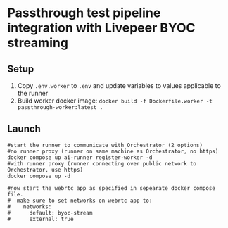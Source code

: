 # Passthrough test pipeline integration with Livepeer BYOC streaming

## Setup
1. Copy `.env.worker` to `.env` and update variables to values applicable to the runner
2. Build worker docker image:  `docker build -f Dockerfile.worker -t passthrough-worker:latest .`

## Launch 
```
#start the runner to communicate with Orchestrator (2 options)
#no runner proxy (runner on same machine as Orchestrator, no https)
docker compose up ai-runner register-worker -d
#with runner proxy (runner connecting over public network to Orchestrator, use https)
docker compose up -d

#now start the webrtc app as specified in sepearate docker compose file.
#  make sure to set networks on webrtc app to:
#    networks:
#      default: byoc-stream
#      external: true

```
